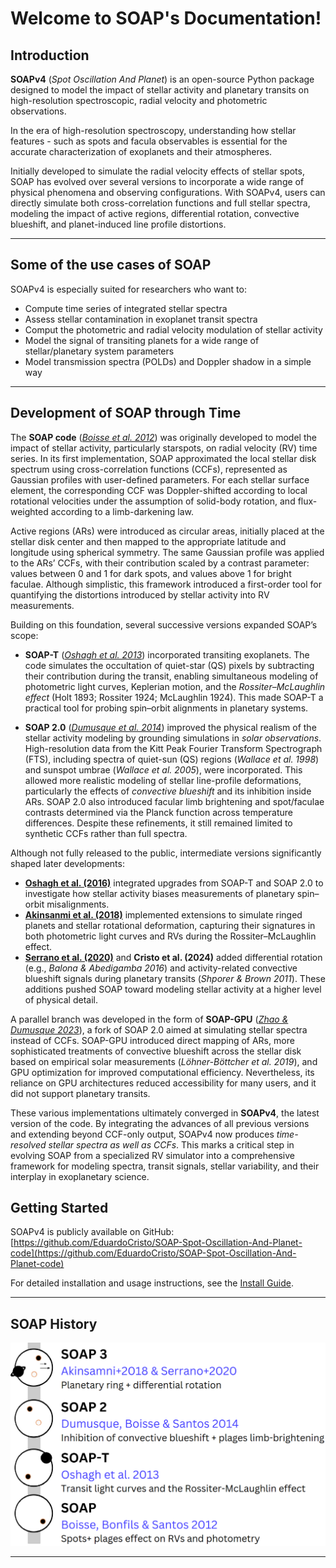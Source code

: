 # Welcome to SOAP's Documentation!

## Introduction

**SOAPv4** (*Spot Oscillation And Planet*) is an open-source Python package designed to model the impact of stellar activity and planetary transits on high-resolution spectroscopic, radial velocity and photometric observations.  

In the era of high-resolution spectroscopy, understanding how stellar features - such as spots and facula observables is essential for the accurate characterization of exoplanets and their atmospheres.

Initially developed to simulate the radial velocity effects of stellar spots, SOAP has evolved over several versions to incorporate a wide range of physical phenomena and observing configurations. With SOAPv4, users can directly simulate both cross-correlation functions and full stellar spectra, modeling the impact of active regions, differential rotation, convective blueshift, and planet-induced line profile distortions.

---

## Some of the use cases of SOAP

SOAPv4 is especially suited for researchers who want to:
- Compute time series of integrated stellar spectra
- Assess stellar contamination in exoplanet transit spectra
- Comput the photometric and radial velocity modulation of stellar activity
- Model the signal of transiting planets for a wide range of stellar/planetary system parameters  
- Model transmission spectra (POLDs) and Doppler shadow in a simple way
---

## Development of SOAP through Time  

The **SOAP code** ([*Boisse et al. 2012*](https://ui.adsabs.harvard.edu/#abs/2012A%26A...545A.109B)) was originally developed to model the impact of stellar activity, particularly starspots, on radial velocity (RV) time series. In its first implementation, SOAP approximated the local stellar disk spectrum using cross-correlation functions (CCFs), represented as Gaussian profiles with user-defined parameters. For each stellar surface element, the corresponding CCF was Doppler-shifted according to local rotational velocities under the assumption of solid-body rotation, and flux-weighted according to a limb-darkening law.  

Active regions (ARs) were introduced as circular areas, initially placed at the stellar disk center and then mapped to the appropriate latitude and longitude using spherical symmetry. The same Gaussian profile was applied to the ARs’ CCFs, with their contribution scaled by a contrast parameter: values between 0 and 1 for dark spots, and values above 1 for bright faculae. Although simplistic, this framework introduced a first-order tool for quantifying the distortions introduced by stellar activity into RV measurements.  

Building on this foundation, several successive versions expanded SOAP’s scope:  

- **SOAP-T** ([*Oshagh et al. 2013*](https://ui.adsabs.harvard.edu/abs/2013A&A...556A..19O)) incorporated transiting exoplanets. The code simulates the occultation of quiet-star (QS) pixels by subtracting their contribution during the transit, enabling simultaneous modeling of photometric light curves, Keplerian motion, and the *Rossiter–McLaughlin effect* (Holt 1893; Rossiter 1924; McLaughlin 1924). This made SOAP-T a practical tool for probing spin–orbit alignments in planetary systems.  

- **SOAP 2.0** ([*Dumusque et al. 2014*](https://ui.adsabs.harvard.edu/abs/2014ApJ...796..132D)) improved the physical realism of the stellar activity modeling by grounding simulations in *solar observations*. High-resolution data from the Kitt Peak Fourier Transform Spectrograph (FTS), including spectra of quiet-sun (QS) regions (*Wallace et al. 1998*) and sunspot umbrae (*Wallace et al. 2005*), were incorporated. This allowed more realistic modeling of stellar line-profile deformations, particularly the effects of *convective blueshift* and its inhibition inside ARs. SOAP 2.0 also introduced facular limb brightening and spot/faculae contrasts determined via the Planck function across temperature differences. Despite these refinements, it still remained limited to synthetic CCFs rather than full spectra.  

Although not fully released to the public, intermediate versions significantly shaped later developments:  

- [**Oshagh et al. (2016)**](https://ui.adsabs.harvard.edu/abs/2016A%26A...593A..25O) integrated upgrades from SOAP-T and SOAP 2.0 to investigate how stellar activity biases measurements of planetary spin–orbit misalignments.  
- [**Akinsanmi et al. (2018)**](https://ui.adsabs.harvard.edu/abs/2018A%26A...609A..21A/abstract) implemented extensions to simulate ringed planets and stellar rotational deformation, capturing their signatures in both photometric light curves and RVs during the Rossiter–McLaughlin effect.  
- [**Serrano et al. (2020)**](https://ui.adsabs.harvard.edu/abs/2020MNRAS.493.5928S/abstract) and **Cristo et al. (2024)** added differential rotation (e.g., *Balona & Abedigamba 2016*) and activity-related convective blueshift signals during planetary transits (*Shporer & Brown 2011*). These additions pushed SOAP toward modeling stellar activity at a higher level of physical detail.  

A parallel branch was developed in the form of **SOAP-GPU** ([*Zhao & Dumusque 2023*](https://ui.adsabs.harvard.edu/abs/2023A%26A...671A..11Z)), a fork of SOAP 2.0 aimed at simulating stellar spectra instead of CCFs. SOAP-GPU introduced direct mapping of ARs, more sophisticated treatments of convective blueshift across the stellar disk based on empirical solar measurements (*Löhner-Böttcher et al. 2019*), and GPU optimization for improved computational efficiency. Nevertheless, its reliance on GPU architectures reduced accessibility for many users, and it did not support planetary transits.  

These various implementations ultimately converged in **SOAPv4**, the latest version of the code. By integrating the advances of all previous versions and extending beyond CCF-only output, SOAPv4 now produces *time-resolved stellar spectra as well as CCFs*. This marks a critical step in evolving SOAP from a specialized RV simulator into a comprehensive framework for modeling spectra, transit signals, stellar variability, and their interplay in exoplanetary science.  


## Getting Started

SOAPv4 is publicly available on GitHub:  
[https://github.com/EduardoCristo/SOAP-Spot-Oscillation-And-Planet-code](https://github.com/EduardoCristo/SOAP-Spot-Oscillation-And-Planet-code)

For detailed installation and usage instructions, see the [Install Guide](install.md).

---

## SOAP History

![SOAP Timeline](assets/timeline.png)

---